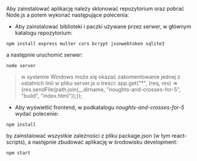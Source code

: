 Aby zainstalować aplikację należy sklonować repozytorium oraz pobrać Node.js a potem wykonać następujące polecenia:

- Aby zainstalować biblioteki i paczki używane przez serwer, w głównym katalogu repozytorium:

`npm install express multer cors bcrypt jsonwebtoken sqlite3`

a następnie uruchomić serwer:

`node server`

> w systemie Windows może się okazać zakomentowanie jednej z ostatnich linii w pliku server.js o treści:
> app.get("*", (req, res) => {res.sendFile(path.join(__dirname, "noughts-and-crosses-for-5", "build", "index.html"));});

- Aby wyświetlić frontend, w podkatalogu *noughts-and-crosses-for-5* wydać polecenie:

`npm install`

by zainstalować wszystkie zależności z pliku package.json (w tym react-scripts), a następnie zbudować aplikację w środowisku development:

`npm start`

